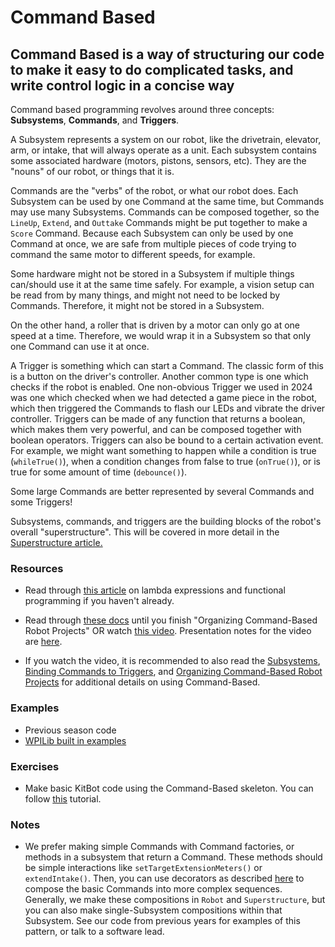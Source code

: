 # Command Based

## Command Based is a way of structuring our code to make it easy to do complicated tasks, and write control logic in a concise way

Command based programming revolves around three concepts: **Subsystems**, **Commands**, and **Triggers**.

A Subsystem represents a system on our robot, like the drivetrain, elevator, arm, or intake, that will always operate as a unit.
Each subsystem contains some associated hardware (motors, pistons, sensors, etc).
They are the "nouns" of our robot, or things that it is.

Commands are the "verbs" of the robot, or what our robot does.
Each Subsystem can be used by one Command at the same time, but Commands may use many Subsystems.
Commands can be composed together, so the `LineUp`, `Extend`, and `Outtake` Commands might be put together to make a `Score` Command.
Because each Subsystem can only be used by one Command at once, we are safe from multiple pieces of code trying to command the same motor to different speeds, for example.

Some hardware might not be stored in a Subsystem if multiple things can/should use it at the same time safely.
For example, a vision setup can be read from by many things, and might not need to be locked by Commands.
Therefore, it might not be stored in a Subsystem.

On the other hand, a roller that is driven by a motor can only go at one speed at a time.
Therefore, we would wrap it in a Subsystem so that only one Command can use it at once.

A Trigger is something which can start a Command.
The classic form of this is a button on the driver's controller.
Another common type is one which checks if the robot is enabled.
One non-obvious Trigger we used in 2024 was one which checked when we had detected a game piece in the robot, which then triggered the Commands to flash our LEDs and vibrate the driver controller.
Triggers can be made of any function that returns a boolean, which makes them very powerful, and can be composed together with boolean operators.
Triggers can also be bound to a certain activation event.
For example, we might want something to happen while a condition is true (`whileTrue()`), when a condition changes from false to true (`onTrue()`), or is true for some amount of time (`debounce()`).

Some large Commands are better represented by several Commands and some Triggers!

Subsystems, commands, and triggers are the building blocks of the robot's overall "superstructure".
This will be covered in more detail in the [Superstructure article.](2.10_Superstructure.md)

### Resources

- Read through [this article](https://docs.wpilib.org/en/stable/docs/software/basic-programming/functions-as-data.html) on lambda expressions and functional programming if you haven't already.
- Read through [these docs](https://docs.wpilib.org/en/stable/docs/software/commandbased/index.html) until you finish "Organizing Command-Based Robot Projects"
  OR watch [this video](https://drive.google.com/file/d/1ykFDfXVYk27aHlXYKTAqtj1U2T80Szdj/view?usp=drive_link).
  Presentation notes for the video are [here](2.4_CommandBasedPresentationNotes.md).

- If you watch the video, it is recommended to also read the [Subsystems](https://docs.wpilib.org/en/stable/docs/software/commandbased/subsystems.html), [Binding Commands to Triggers](https://docs.wpilib.org/en/stable/docs/software/commandbased/binding-commands-to-triggers.html), and [Organizing Command-Based Robot Projects](https://docs.wpilib.org/en/stable/docs/software/commandbased/organizing-command-based.html#) for additional details on using Command-Based.

### Examples

- Previous season code
- [WPILib built in examples](https://docs.wpilib.org/en/stable/docs/software/examples-tutorials/wpilib-examples.html#command-based-examples)

### Exercises

- Make basic KitBot code using the Command-Based skeleton. You can follow [this](2.5_KitbotExampleWalkthrough.md) tutorial.

### Notes

- We prefer making simple Commands with Command factories, or methods in a subsystem that return a Command.
  These methods should be simple interactions like `setTargetExtensionMeters()` or `extendIntake()`.
  Then, you can use decorators as described [here](https://docs.wpilib.org/en/stable/docs/software/commandbased/command-compositions.html) to compose the basic Commands into more complex sequences.
  Generally, we make these compositions in `Robot` and `Superstructure`, but you can also make single-Subsystem compositions within that Subsystem.
  See our code from previous years for examples of this pattern, or talk to a software lead.
